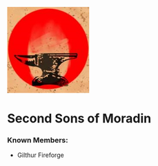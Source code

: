 ![Second Sons](../../images/SecondSons.jpg)

# Second Sons of Moradin

### Known Members:
- Gilthur Fireforge